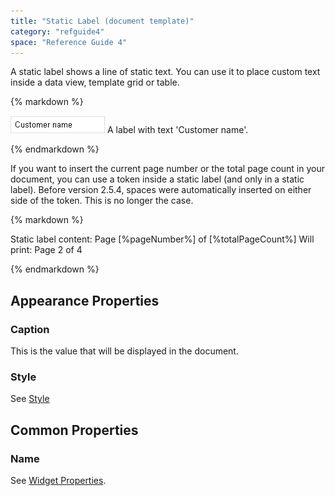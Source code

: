 ```yaml
---
title: "Static Label (document template)"
category: "refguide4"
space: "Reference Guide 4"
---
```

A static label shows a line of static text. You can use it to place custom text inside a data view, template grid or table.

<div class="alert alert-info">{% markdown %}

[![](attachments/819203/918130.png)](4194542)
A label with text 'Customer name'.

{% endmarkdown %}</div>

If you want to insert the current page number or the total page count in your document, you can use a token inside a static label (and only in a static label).
Before version 2.5.4, spaces were automatically inserted on either side of the token. This is no longer the case.

<div class="alert alert-info">{% markdown %}

Static label content: Page [%pageNumber%] of [%totalPageCount%]
Will print: Page 2 of 4

{% endmarkdown %}</div>

## Appearance Properties

### Caption

This is the value that will be displayed in the document.

### Style

See [Style](Style)

## Common Properties

### Name

See [Widget Properties](Widget+Properties).